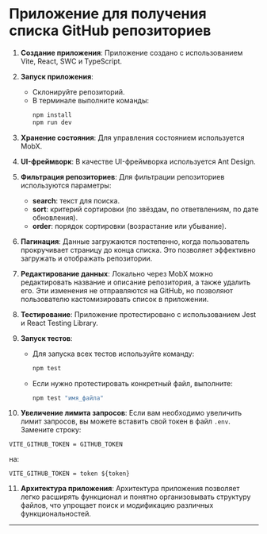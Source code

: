 # Приложение для получения списка GitHub репозиториев

1. **Создание приложения**: Приложение создано с использованием Vite, React, SWC и TypeScript.

2. **Запуск приложения**:

   - Склонируйте репозиторий.
   - В терминале выполните команды:
     ```bash
     npm install
     npm run dev
     ```

3. **Хранение состояния**: Для управления состоянием используется MobX.

4. **UI-фреймворк**: В качестве UI-фреймворка используется Ant Design.

5. **Фильтрация репозиториев**: Для фильтрации репозиториев используются параметры:

   - **search**: текст для поиска.
   - **sort**: критерий сортировки (по звёздам, по ответвлениям, по дате обновления).
   - **order**: порядок сортировки (возрастание или убывание).

6. **Пагинация**: Данные загружаются постепенно, когда пользователь прокручивает страницу до конца списка. Это позволяет эффективно загружать и отображать репозитории.

7. **Редактирование данных**: Локально через MobX можно редактировать название и описание репозитория, а также удалить его. Эти изменения не отправляются на GitHub, но позволяют пользователю кастомизировать список в приложении.

8. **Тестирование**: Приложение протестировано с использованием Jest и React Testing Library.

9. **Запуск тестов**:

   - Для запуска всех тестов используйте команду:
     ```bash
     npm test
     ```
   - Если нужно протестировать конкретный файл, выполните:
     ```bash
     npm test "имя_файла"
     ```

10. **Увеличение лимита запросов**: Если вам необходимо увеличить лимит запросов, вы можете вставить свой токен в файл `.env`. Замените строку:

```plaintext
VITE_GITHUB_TOKEN = GITHUB_TOKEN
```

на:

```plaintext
VITE_GITHUB_TOKEN = token ${token}
```

11. **Архитектура приложения**: Архитектура приложения позволяет легко расширять функционал и понятно организовывать структуру файлов, что упрощает поиск и модификацию различных функциональностей.

---
